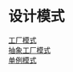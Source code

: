 # 设计模式
[工厂模式](./src/factoryPattern/)<br>
[抽象工厂模式](./src/abstactFactory/)<br>
[单例模式](./src/singleObject/)<br>


